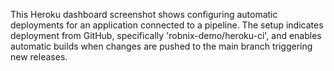 This Heroku dashboard screenshot shows configuring automatic deployments for an application connected to a pipeline. The setup indicates deployment from GitHub, specifically 'robnix-demo/heroku-ci', and enables automatic builds when changes are pushed to the main branch triggering new releases.
